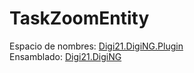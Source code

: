 # TaskZoomEntity

Espacio de nombres: [Digi21.DigiNG.Plugin](../)  
Ensamblado: [Digi21.DigiNG](../../digi21.diging/)



